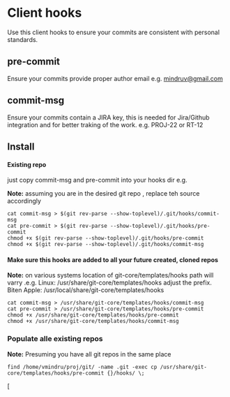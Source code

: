 # Client hooks

Use this client hooks to ensure your commits are consistent with 
personal standards. 


## pre-commit 

Ensure your commits provide proper author email e.g. mindruv@gmail.com


## commit-msg


Ensure your commits contain a JIRA key, this is needed for Jira/Github integration 
and for better traking of the work. e.g. PROJ-22 or RT-12


## Install 

#### Existing repo 

just copy commit-msg and pre-commit into your hooks dir e.g. 

__Note:__ assuming you are in the desired git repo , replace teh source accordingly  

```
cat commit-msg > $(git rev-parse --show-toplevel)/.git/hooks/commit-msg
cat pre-commit > $(git rev-parse --show-toplevel)/.git/hooks/pre-commit
chmod +x $(git rev-parse --show-toplevel)/.git/hooks/pre-commit
chmod +x $(git rev-parse --show-toplevel)/.git/hooks/commit-msg
``` 



#### Make sure this hooks are added to all your future created, cloned repos 
__Note:__  on various systems location of git-core/templates/hooks path will varry 
          .e.g.  Linux: /usr/share/git-core/templates/hooks adjust the prefix.
                 Biten Apple: /usr/local/share/git-core/templates/hooks 

```
cat commit-msg > /usr/share/git-core/templates/hooks/commit-msg
cat pre-commit > /usr/share/git-core/templates/hooks/pre-commit 
chmod +x /usr/share/git-core/templates/hooks/pre-commit 
chmod +x /usr/share/git-core/templates/hooks/commit-msg
```

### Populate alle existing repos 

__Note:__ Presuming you have all git  repos in the same place

``` find /home/vmindru/proj/git/ -name .git -exec cp /usr/share/git-core/templates/hooks/pre-commit {}/hooks/ \; ```

[
